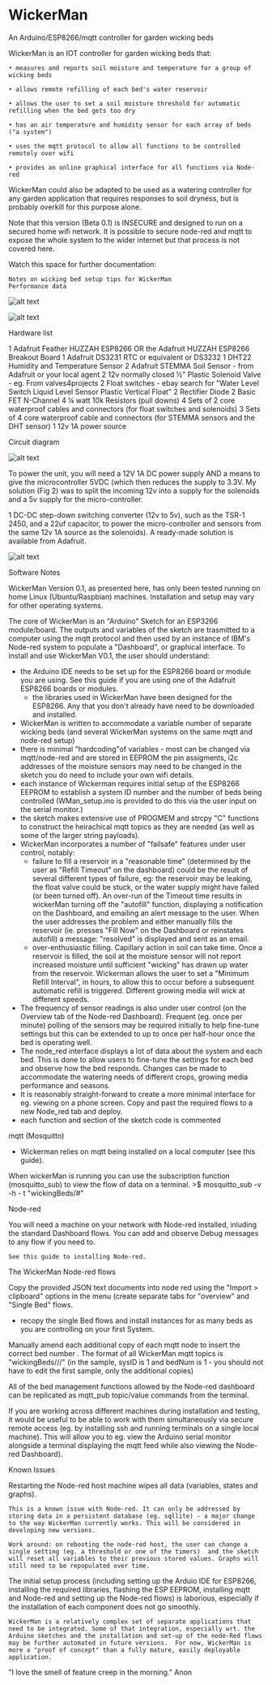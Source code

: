 # WickerMan
An Arduino/ESP8266/mqtt controller for garden wicking beds

WickerMan is an IOT controller for garden wicking beds that:

    • measures and reports soil moisture and temperature for a group of wicking beds
    
    • allows remote refilling of each bed's water reservoir
    
    • allows the user to set a soil moisture threshold for automatic refilling when the bed gets too dry
    
    • has an air temperature and humidity sensor for each array of beds ("a system")
    
    • uses the mqtt protocol to allow all functions to be controlled remotely over wifi
    
    • provides an online graphical interface for all functions via Node-red

WickerMan could also be adapted to be used as a watering controller for any garden application that requires responses to soil dryness, but is probably overkill for this purpose alone.

Note that this version (Beta 0.1) is INSECURE and designed to run on a secured home wifi network. It is possible to secure node-red and mqtt to expose the whole system to the wider internet but that process is not covered here.

Watch this space for further documentation:

    Notes on wicking bed setup tips for WickerMan
    Performance data
    
![alt text](https://github.com/PaulGarrett/WickerMan/blob/master/WickerManImages/Fig1.png?raw=true)

![alt text](https://github.com/PaulGarrett/WickerMan/blob/master/WickerManImages/Fig2.png?raw=true)

Hardware list

1 Adafruit Feather HUZZAH ESP8266 OR the Adafruit HUZZAH ESP8266 Breakout Board
1 Adafruit DS3231 RTC or equivalent or DS3232
1 DHT22 Humidity and Temperature Sensor
2 Adafruit STEMMA Soil Sensor - from Adafruit or your local agent
2 12v normally closed ½" Plastic Solenoid Valve - eg. From valves4projects
2 Float switches - ebay search for "Water Level Switch Liquid Level Sensor Plastic Vertical Float"
2 Rectifier Diode
2 Basic FET N-Channel
4 ¼ watt 10k Resistors (pull downs)
4 Sets of 2 core waterproof cables and connectors (for float switches and solenoids)
3 Sets of 4 core waterproof cable and connectors (for STEMMA sensors and the DHT sensor)
1 12v 1A power source

Circuit diagram

![alt text](https://github.com/PaulGarrett/WickerMan/blob/master/WickerManImages/New_Fig3.png?raw=true)

To power the unit, you will need a 12V 1A DC power supply AND a means to give the microcontroller 5VDC (which then reduces the supply to 3.3V. My solution (Fig 2) was to split the incoming 12v into a supply for the solenoids and a 5v supply for the micro-controller.
	
1 DC-DC step-down switching converter (12v to 5v), such as the TSR-1 2450, and a 22uf capacitor, to power the micro-controller and sensors from the same 12v 1A source as the solenoids). A ready-made solution is available from Adafruit.

![alt text](https://github.com/PaulGarrett/WickerMan/blob/master/WickerManImages/WickerManPower.png?raw=true)

Software Notes

WickerMan Version 0.1, as presented here, has only been tested running on home Linux (Ubuntu/Raspbian) machines. Installation and setup may vary for other operating systems.

The core of WickerMan is an "Arduino" Sketch for an ESP3266 module/board.  The outputs and variables of the sketch are trasmitted to a computer using the mqtt protocol and then used by an instance of IBM's Node-red system to populate a "Dashboard", or graphical interface.  To install and use WickerMan V0.1, the user should understand:

- the Arduino IDE needs to be set up for the ESP8266 board or module you are using.  See this guide if you are using one of the Adafruit ESP8266 boards or modules.
	- the libraries used in WickerMan have been designed for the ESP8266. Any that you don't already have need to be downloaded and installed.
- WickerMan is written to accommodate a variable number of separate wicking beds (and several WickerMan systems on the same mqtt and node-red setup)
- there is minimal "hardcoding"of variables - most can be changed via mqtt/node-red and are stored in EEPROM
	the pin assigments, i2c addresses of the moisture sensors may need to be changed in the sketch
	you do need to include your own wifi details.
- each instance of Wickerman requires initial setup of the ESP8266 EEPROM to establish a system ID number and the number of beds being controlled (WMan_setup.ino is provided to do this via the user input on the serial monitor.)
- the sketch makes extensive use of PROGMEM and strcpy "C" functions to construct the heirachical mqtt topics as they are needed (as well as some of the larger string payloads).
- WickerMan incorporates a number of "failsafe" features under user control, notably:
	- failure to fill a reservoir in a "reasonable time" (determined by the user as "Refill Timeout" on the dashboard) could be the result of several different types of failure, eg: the reservoir may be leaking, the float valve could be stuck, or the water supply might have failed (or been turned off). An over-run of the Timeout time results in wickerMan turning off the "autofill" function, displaying a notification on the Dashboard, and emailing an alert message to the user. When the user addresses the problem and either manually fills the reservoir (ie. presses "Fill Now" on the Dashboard or reinstates autofill) a message: "resolved" is displayed and sent as an email.
	- over-enthusiastic filling.  Capillary action in soil can take time. Once a reservoir is filled, the soil at the moisture sensor will not report increased moisture until sufficient "wicking" has drawn up water from the reservoir.  Wickerman allows the user to set a "Minimum Refill Interval", in hours, to allow this to occur before a subsequent automatic refill is triggered. Different growing media will wick at different speeds. 
- The frequency of sensor readings is also under user control (on the Overview tab of the Node-red Dashboard). Frequent (eg. once per minute) polling of the sensors may be required initially to help fine-tune settings but this can be extended to up to once per half-hour once the bed is operating well.
- The node_red interface displays a lot of data about the system and each bed. This is done to allow users to fine-tune the settings for each bed and observe how the bed responds. Changes can be made to accommodate the watering needs of different crops, growing media performance and seasons.
- It is reasonably straight-forward to create a more minimal interface for eg. viewing on a phone screen. Copy and past the required flows to a new Node_red tab and deploy.
- each function and section of the sketch code is commented
	
mqtt (Mosquitto)

- Wickerman relies on mqtt being installed on a local computer (see this guide).  

When wickerMan is running you can use the subscription function (mosquitto_sub) to view the flow of data on a terminal. 
	>$ mosquitto_sub -v -h <host address> - t "wickingBeds/#" 

Node-red

You will need a machine on your network with Node-red installed, inluding the standard Dashboard flows. You can add and observe Debug messages to any flow if you need to.

	See this guide to installing Node-red.

The WickerMan Node-red flows

Copy the provided JSON text documents into node red using the "Import > clipboard" options in the menu (create separate tabs for "overview" and "Single Bed" flows. 
	
- recopy the single Bed flows and install instances for as many beds as you are controlling on your first System.
	
Manually amend each additional copy of each mqtt node to insert the correct bed number . The format of all WickerMan mqtt topics is "wickingBeds/<sysID>/<bedNum>/<dataTopic>" (in the sample, sysID is 1 and bedNum is 1 - you should not have to edit the first sample, only the additional copies)

All of the bed management functions allowed by the Node-red dashboard can be replicated as mqtt_pub topic/value commands from the terminal. 

If you are working across different machines during installation and testing, it would be useful to be able to work with them simultaneously via secure remote access (eg. by installing ssh and running terminals on a single local machine).  This will allow you to eg. view the Arduino serial monitor alongside a terminal displaying the mqtt feed while also viewing the Node-red Dashboard).

Known Issues

Restarting the Node-red host machine wipes all data (variables, states and graphs).

	This is a known issue with Node-red. It can only be addressed by storing data in a persistent database (eg. sqllite) - a major change to the way WickerMan currently works. This will be considered in developing new versions.

	Work around: on rebooting the node-red host, the user can change a single setting (eg. a threshold or one of the timers)  and the sketch will reset all variables to their previous stored values. Graphs will still need to be repopulated over time.

The initial setup process (including setting up the Arduio IDE for ESP8266, installing the required libraries, flashing the ESP EEPROM, installing mqtt and Node-red and setting up the Node-red flows) is laborious, especially if the installation of each component does not go smoothly.
	
	WickerMan is a relatively complex set of separate applications that need to be integrated. Some of that integration, especially wrt. the Arduino sketches and the installation and set-up of the node-Red flows may be further automated in future versions.  For now, WickerMan is more a "proof of concept" than a fully mature, easily deployable application.


"I love the smell of feature creep in the morning." Anon
